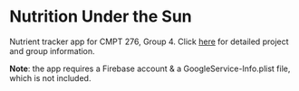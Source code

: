 # Nutrition Under the Sun

Nutrient tracker app for CMPT 276, Group 4. Click [here](https://sites.google.com/view/group-number-04/home) for detailed project and group information.

**Note**: the app requires a Firebase account & a GoogleService-Info.plist file, which is not included.
